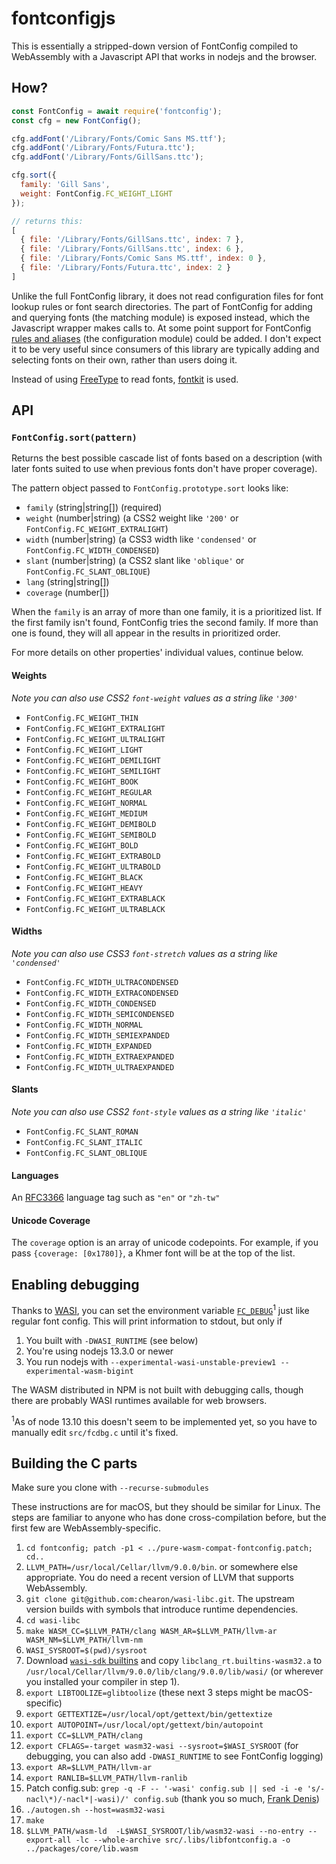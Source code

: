 # fontconfigjs

This is essentially a stripped-down version of FontConfig compiled to WebAssembly with a Javascript API that works in nodejs and the browser.

## How?

```javascript
const FontConfig = await require('fontconfig');
const cfg = new FontConfig();

cfg.addFont('/Library/Fonts/Comic Sans MS.ttf');
cfg.addFont('/Library/Fonts/Futura.ttc');
cfg.addFont('/Library/Fonts/GillSans.ttc');

cfg.sort({
  family: 'Gill Sans',
  weight: FontConfig.FC_WEIGHT_LIGHT
});

// returns this:
[
  { file: '/Library/Fonts/GillSans.ttc', index: 7 },
  { file: '/Library/Fonts/GillSans.ttc', index: 6 },
  { file: '/Library/Fonts/Comic Sans MS.ttf', index: 0 },
  { file: '/Library/Fonts/Futura.ttc', index: 2 }
]
```

Unlike the full FontConfig library, it does not read configuration files for font lookup rules or font search directories. The part of FontConfig for adding and querying fonts (the matching module) is exposed instead, which the Javascript wrapper makes calls to. At some point support for FontConfig [rules and aliases](https://www.freedesktop.org/software/fontconfig/fontconfig-user.html) (the configuration module) could be added. I don't expect it to be very useful since consumers of this library are typically adding and selecting fonts on their own, rather than users doing it.

Instead of using [FreeType](http://freetype.org) to read fonts, [fontkit](https://github.com/foliojs/fontkit) is used.

## API

### `FontConfig.sort(pattern)`

Returns the best possible cascade list of fonts based on a description (with later fonts suited to use when previous fonts don't have proper coverage).

The pattern object passed to `FontConfig.prototype.sort` looks like:

- `family` (string|string[]) (required)
- `weight` (number|string) (a CSS2 weight like `'200'` or `FontConfig.FC_WEIGHT_EXTRALIGHT`)
- `width` (number|string) (a CSS3 width like `'condensed'` or `FontConfig.FC_WIDTH_CONDENSED`)
- `slant` (number|string) (a CSS2 slant like `'oblique'` or `FontConfig.FC_SLANT_OBLIQUE`)
- `lang`  (string|string[])
- `coverage` (number[])

When the `family` is an array of more than one family, it is a prioritized list. If the first family isn't found, FontConfig tries the second family. If more than one is found, they will all appear in the results in prioritized order.

For more details on other properties' individual values, continue below.

#### Weights

_Note you can also use CSS2 `font-weight` values as a string like `'300'`_

- `FontConfig.FC_WEIGHT_THIN`
- `FontConfig.FC_WEIGHT_EXTRALIGHT`
- `FontConfig.FC_WEIGHT_ULTRALIGHT`
- `FontConfig.FC_WEIGHT_LIGHT`
- `FontConfig.FC_WEIGHT_DEMILIGHT`
- `FontConfig.FC_WEIGHT_SEMILIGHT`
- `FontConfig.FC_WEIGHT_BOOK`
- `FontConfig.FC_WEIGHT_REGULAR`
- `FontConfig.FC_WEIGHT_NORMAL`
- `FontConfig.FC_WEIGHT_MEDIUM`
- `FontConfig.FC_WEIGHT_DEMIBOLD`
- `FontConfig.FC_WEIGHT_SEMIBOLD`
- `FontConfig.FC_WEIGHT_BOLD`
- `FontConfig.FC_WEIGHT_EXTRABOLD`
- `FontConfig.FC_WEIGHT_ULTRABOLD`
- `FontConfig.FC_WEIGHT_BLACK`
- `FontConfig.FC_WEIGHT_HEAVY`
- `FontConfig.FC_WEIGHT_EXTRABLACK`
- `FontConfig.FC_WEIGHT_ULTRABLACK`

#### Widths

_Note you can also use CSS3 `font-stretch` values as a string like `'condensed'`_

- `FontConfig.FC_WIDTH_ULTRACONDENSED`
- `FontConfig.FC_WIDTH_EXTRACONDENSED`
- `FontConfig.FC_WIDTH_CONDENSED`
- `FontConfig.FC_WIDTH_SEMICONDENSED`
- `FontConfig.FC_WIDTH_NORMAL`
- `FontConfig.FC_WIDTH_SEMIEXPANDED`
- `FontConfig.FC_WIDTH_EXPANDED`
- `FontConfig.FC_WIDTH_EXTRAEXPANDED`
- `FontConfig.FC_WIDTH_ULTRAEXPANDED`

#### Slants

_Note you can also use CSS2 `font-style` values as a string like `'italic'`_

- `FontConfig.FC_SLANT_ROMAN`
- `FontConfig.FC_SLANT_ITALIC`
- `FontConfig.FC_SLANT_OBLIQUE`

#### Languages

An [RFC3366](https://tools.ietf.org/html/rfc3066) language tag such as `"en"` or `"zh-tw"`

#### Unicode Coverage

The `coverage` option is an array of unicode codepoints. For example, if you pass `{coverage: [0x1780]}`, a Khmer font will be at the top of the list.

## Enabling debugging

Thanks to [WASI](https://wasi.dev), you can set the environment variable [`FC_DEBUG`](https://www.freedesktop.org/software/fontconfig/fontconfig-user.html)<sup>1</sup> just like regular font config. This will print information to stdout, but only if

1. You built with `-DWASI_RUNTIME` (see below)
2. You're using nodejs 13.3.0 or newer
3. You run nodejs with `--experimental-wasi-unstable-preview1 --experimental-wasm-bigint`

The WASM distributed in NPM is not built with debugging calls, though there are probably WASI runtimes available for web browsers.

<sup>1</sup>As of node 13.10 this doesn't seem to be implemented yet, so you have to manually edit `src/fcdbg.c` until it's fixed.

## Building the C parts

Make sure you clone with `--recurse-submodules`

These instructions are for macOS, but they should be similar for Linux. The steps are familiar to anyone who has done cross-compilation before, but the first few are WebAssembly-specific.

1. `cd fontconfig; patch -p1 < ../pure-wasm-compat-fontconfig.patch; cd..`
2. `LLVM_PATH=/usr/local/Cellar/llvm/9.0.0/bin`. or somewhere else appropriate. You do need a recent version of LLVM that supports WebAssembly.
3. `git clone git@github.com:chearon/wasi-libc.git`. The upstream version builds with symbols that introduce runtime dependencies.
4. `cd wasi-libc`
5. `make WASM_CC=$LLVM_PATH/clang WASM_AR=$LLVM_PATH/llvm-ar WASM_NM=$LLVM_PATH/llvm-nm`
6. `WASI_SYSROOT=$(pwd)/sysroot`
7. Download [`wasi-sdk` builtins](https://github.com/WebAssembly/wasi-sdk/releases/download/wasi-sdk-8/libclang_rt.builtins-wasm32-wasi-8.0.tar.gz) and copy `libclang_rt.builtins-wasm32.a` to `/usr/local/Cellar/llvm/9.0.0/lib/clang/9.0.0/lib/wasi/` (or wherever you installed your compiler in step 1).
8. `export LIBTOOLIZE=glibtoolize` (these next 3 steps might be macOS-specific)
9. `export GETTEXTIZE=/usr/local/opt/gettext/bin/gettextize`
10. `export AUTOPOINT=/usr/local/opt/gettext/bin/autopoint`
11. `export CC=$LLVM_PATH/clang`
12. `export CFLAGS=-target wasm32-wasi --sysroot=$WASI_SYSROOT` (for debugging, you can also add `-DWASI_RUNTIME` to see FontConfig logging)
13. `export AR=$LLVM_PATH/llvm-ar`
14. `export RANLIB=$LLVM_PATH/llvm-ranlib`
15. Patch config.sub: `grep -q -F -- '-wasi' config.sub || sed -i -e 's/-nacl\*)/-nacl*|-wasi)/' config.sub` (thank you so much, [Frank Denis](https://00f.net/2019/04/07/compiling-to-webassembly-with-llvm-and-clang/))
16. `./autogen.sh --host=wasm32-wasi`
17. `make`
18. `$LLVM_PATH/wasm-ld  -L$WASI_SYSROOT/lib/wasm32-wasi --no-entry --export-all -lc --whole-archive src/.libs/libfontconfig.a -o ../packages/core/lib.wasm`

